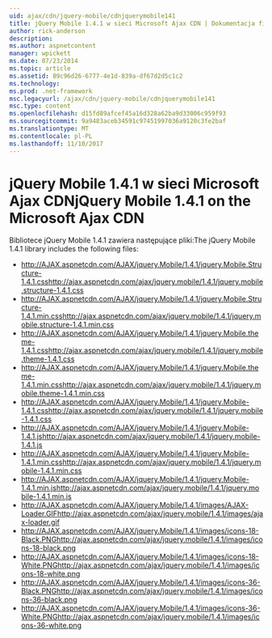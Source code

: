 ```yaml
---
uid: ajax/cdn/jquery-mobile/cdnjquerymobile141
title: jQuery Mobile 1.4.1 w sieci Microsoft Ajax CDN | Dokumentacja firmy Microsoft
author: rick-anderson
description: 
ms.author: aspnetcontent
manager: wpickett
ms.date: 07/23/2014
ms.topic: article
ms.assetid: 89c96d26-6777-4e1d-839a-df67d2d5c1c2
ms.technology: 
ms.prod: .net-framework
msc.legacyurl: /ajax/cdn/jquery-mobile/cdnjquerymobile141
msc.type: content
ms.openlocfilehash: d15fd89afcef45a16d328a62ba9d33006c959f93
ms.sourcegitcommit: 9a9483aceb34591c97451997036a9120c3fe2baf
ms.translationtype: MT
ms.contentlocale: pl-PL
ms.lasthandoff: 11/10/2017
---
```

<a name="jquery-mobile-141-on-the-microsoft-ajax-cdn"></a><span data-ttu-id="b44be-102">jQuery Mobile 1.4.1 w sieci Microsoft Ajax CDN</span><span class="sxs-lookup"><span data-stu-id="b44be-102">jQuery Mobile 1.4.1 on the Microsoft Ajax CDN</span></span>
====================
<span data-ttu-id="b44be-103">Bibliotece jQuery Mobile 1.4.1 zawiera następujące pliki:</span><span class="sxs-lookup"><span data-stu-id="b44be-103">The jQuery Mobile 1.4.1 library includes the following files:</span></span>

- <span data-ttu-id="b44be-104">http://AJAX.aspnetcdn.com/AJAX/jquery.Mobile/1.4.1/jquery.Mobile.Structure-1.4.1.css</span><span class="sxs-lookup"><span data-stu-id="b44be-104">http://ajax.aspnetcdn.com/ajax/jquery.mobile/1.4.1/jquery.mobile.structure-1.4.1.css</span></span>
- <span data-ttu-id="b44be-105">http://AJAX.aspnetcdn.com/AJAX/jquery.Mobile/1.4.1/jquery.Mobile.Structure-1.4.1.min.css</span><span class="sxs-lookup"><span data-stu-id="b44be-105">http://ajax.aspnetcdn.com/ajax/jquery.mobile/1.4.1/jquery.mobile.structure-1.4.1.min.css</span></span>
- <span data-ttu-id="b44be-106">http://AJAX.aspnetcdn.com/AJAX/jquery.Mobile/1.4.1/jquery.Mobile.theme-1.4.1.css</span><span class="sxs-lookup"><span data-stu-id="b44be-106">http://ajax.aspnetcdn.com/ajax/jquery.mobile/1.4.1/jquery.mobile.theme-1.4.1.css</span></span>
- <span data-ttu-id="b44be-107">http://AJAX.aspnetcdn.com/AJAX/jquery.Mobile/1.4.1/jquery.Mobile.theme-1.4.1.min.css</span><span class="sxs-lookup"><span data-stu-id="b44be-107">http://ajax.aspnetcdn.com/ajax/jquery.mobile/1.4.1/jquery.mobile.theme-1.4.1.min.css</span></span>
- <span data-ttu-id="b44be-108">http://AJAX.aspnetcdn.com/AJAX/jquery.Mobile/1.4.1/jquery.Mobile-1.4.1.css</span><span class="sxs-lookup"><span data-stu-id="b44be-108">http://ajax.aspnetcdn.com/ajax/jquery.mobile/1.4.1/jquery.mobile-1.4.1.css</span></span>
- <span data-ttu-id="b44be-109">http://AJAX.aspnetcdn.com/AJAX/jquery.Mobile/1.4.1/jquery.Mobile-1.4.1.js</span><span class="sxs-lookup"><span data-stu-id="b44be-109">http://ajax.aspnetcdn.com/ajax/jquery.mobile/1.4.1/jquery.mobile-1.4.1.js</span></span>
- <span data-ttu-id="b44be-110">http://AJAX.aspnetcdn.com/AJAX/jquery.Mobile/1.4.1/jquery.Mobile-1.4.1.min.css</span><span class="sxs-lookup"><span data-stu-id="b44be-110">http://ajax.aspnetcdn.com/ajax/jquery.mobile/1.4.1/jquery.mobile-1.4.1.min.css</span></span>
- <span data-ttu-id="b44be-111">http://AJAX.aspnetcdn.com/AJAX/jquery.Mobile/1.4.1/jquery.Mobile-1.4.1.min.js</span><span class="sxs-lookup"><span data-stu-id="b44be-111">http://ajax.aspnetcdn.com/ajax/jquery.mobile/1.4.1/jquery.mobile-1.4.1.min.js</span></span>
- <span data-ttu-id="b44be-112">http://AJAX.aspnetcdn.com/AJAX/jquery.Mobile/1.4.1/images/AJAX-Loader.GIF</span><span class="sxs-lookup"><span data-stu-id="b44be-112">http://ajax.aspnetcdn.com/ajax/jquery.mobile/1.4.1/images/ajax-loader.gif</span></span>
- <span data-ttu-id="b44be-113">http://AJAX.aspnetcdn.com/AJAX/jquery.Mobile/1.4.1/images/icons-18-Black.PNG</span><span class="sxs-lookup"><span data-stu-id="b44be-113">http://ajax.aspnetcdn.com/ajax/jquery.mobile/1.4.1/images/icons-18-black.png</span></span>
- <span data-ttu-id="b44be-114">http://AJAX.aspnetcdn.com/AJAX/jquery.Mobile/1.4.1/images/icons-18-White.PNG</span><span class="sxs-lookup"><span data-stu-id="b44be-114">http://ajax.aspnetcdn.com/ajax/jquery.mobile/1.4.1/images/icons-18-white.png</span></span>
- <span data-ttu-id="b44be-115">http://AJAX.aspnetcdn.com/AJAX/jquery.Mobile/1.4.1/images/icons-36-Black.PNG</span><span class="sxs-lookup"><span data-stu-id="b44be-115">http://ajax.aspnetcdn.com/ajax/jquery.mobile/1.4.1/images/icons-36-black.png</span></span>
- <span data-ttu-id="b44be-116">http://AJAX.aspnetcdn.com/AJAX/jquery.Mobile/1.4.1/images/icons-36-White.PNG</span><span class="sxs-lookup"><span data-stu-id="b44be-116">http://ajax.aspnetcdn.com/ajax/jquery.mobile/1.4.1/images/icons-36-white.png</span></span>
